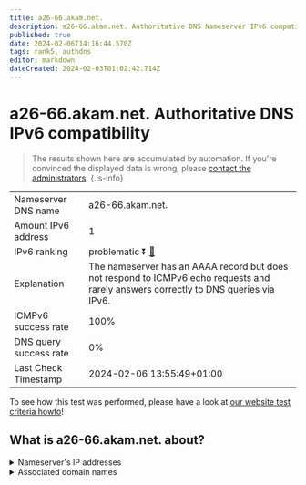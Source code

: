 ```yaml
---
title: a26-66.akam.net.
description: a26-66.akam.net. Authoritative DNS Nameserver IPv6 compatibility
published: true
date: 2024-02-06T14:16:44.570Z
tags: rank5, authdns
editor: markdown
dateCreated: 2024-02-03T01:02:42.714Z
---
```


# a26-66.akam.net. Authoritative DNS IPv6 compatibility

> The results shown here are accumulated by automation. If you're convinced the displayed data is wrong, please [contact the administrators](/howto/chat). 
{.is-info}




|   |   |
| - | - |
| Nameserver DNS name | a26-66.akam.net.
| Amount IPv6 address | 1
| IPv6 ranking | problematic :arrow_double_down: [🔗](/howto/ranking) |
| Explanation | The nameserver has an AAAA record but does not respond to ICMPv6 echo requests and rarely answers correctly to DNS queries via IPv6. |
| ICMPv6 success rate | 100%|
| DNS query success rate | 0% |
| Last Check Timestamp | 2024-02-06 13:55:49+01:00 |

To see how this test was performed, please have a look at [our website test criteria howto](/howto/testcriteria/authdns)!


## What is a26-66.akam.net. about?




<details>
<summary>Nameserver's IP addresses</summary>

2600:1480:b800::42

</details>



<details>
<summary>Associated domain names</summary>

www.adobe.com

www.nissan-global.com

www.ubs.com

</details>
